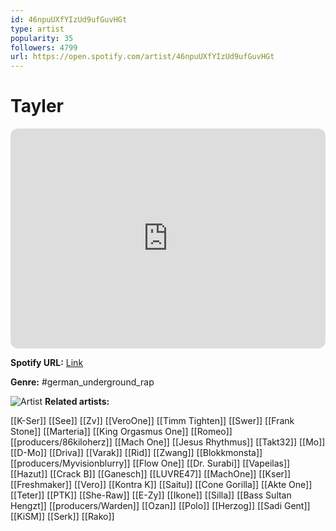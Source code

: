 ```yaml
---
id: 46npuUXfYIzUd9ufGuvHGt
type: artist
popularity: 35
followers: 4799
url: https://open.spotify.com/artist/46npuUXfYIzUd9ufGuvHGt
---
```

# Tayler

<iframe style="border-radius:12px" src="https://open.spotify.com/embed/artist/46npuUXfYIzUd9ufGuvHGt" width="100%" height="352" frameBorder="0" allowfullscreen="" allow="autoplay; clipboard-write; encrypted-media; fullscreen; picture-in-picture" loading="lazy"></iframe>

**Spotify URL:** [Link](https://open.spotify.com/artist/46npuUXfYIzUd9ufGuvHGt)

**Genre:**  #german_underground_rap

![Artist](https://i.scdn.co/image/ab6761610000e5eb0baa10bcf6d60a1590389c3d)
**Related artists:**

[[K-Ser]]
[[See]]
[[Zv]]
[[VeroOne]]
[[Timm Tighten]]
[[Swer]]
[[Frank Stone]]
[[Marteria]]
[[King Orgasmus One]]
[[Romeo]]
[[producers/86kiloherz]]
[[Mach One]]
[[Jesus Rhythmus]]
[[Takt32]]
[[Mo]]
[[D-Mo]]
[[Driva]]
[[Varak]]
[[Rid]]
[[Zwang]]
[[Blokkmonsta]]
[[producers/Myvisionblurry]]
[[Flow One]]
[[Dr. Surabi]]
[[Vapeilas]]
[[Hazut]]
[[Crack B]]
[[Ganesch]]
[[LUVRE47]]
[[MachOne]]
[[Kser]]
[[Freshmaker]]
[[Vero]]
[[Kontra K]]
[[Saitu]]
[[Cone Gorilla]]
[[Akte One]]
[[Teter]]
[[PTK]]
[[She-Raw]]
[[E-Zy]]
[[Ikone]]
[[Silla]]
[[Bass Sultan Hengzt]]
[[producers/Warden]]
[[Ozan]]
[[Polo]]
[[Herzog]]
[[Sadi Gent]]
[[KiSM]]
[[Serk]]
[[Rako]]
